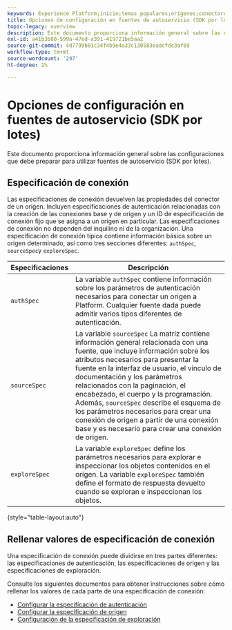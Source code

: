 ```yaml
---
keywords: Experience Platform;inicio;temas populares;orígenes;conectores;conectores de origen;sdk de fuentes;sdk;SDK
title: Opciones de configuración en fuentes de autoservicio (SDK por lotes)
topic-legacy: overview
description: Este documento proporciona información general sobre las configuraciones que debe preparar para utilizar fuentes de autoservicio (SDK por lotes).
exl-id: a41b3b80-599a-47ed-a391-419721be5aa2
source-git-commit: 4d7799b01c34f4b9e4a33c130583eadcfdc3af69
workflow-type: tm+mt
source-wordcount: '297'
ht-degree: 1%

---
```


# Opciones de configuración en fuentes de autoservicio (SDK por lotes)

Este documento proporciona información general sobre las configuraciones que debe preparar para utilizar fuentes de autoservicio (SDK por lotes).

## Especificación de conexión

Las especificaciones de conexión devuelven las propiedades del conector de un origen. Incluyen especificaciones de autenticación relacionadas con la creación de las conexiones base y de origen y un ID de especificación de conexión fijo que se asigna a un origen en particular. Las especificaciones de conexión no dependen del inquilino ni de la organización. Una especificación de conexión típica contiene información básica sobre un origen determinado, así como tres secciones diferentes: `authSpec`, `sourceSpec`y `exploreSpec`.

| Especificaciones | Descripción |
| --- | --- |
| `authSpec` | La variable `authSpec` contiene información sobre los parámetros de autenticación necesarios para conectar un origen a Platform. Cualquier fuente dada puede admitir varios tipos diferentes de autenticación. |
| `sourceSpec` | La variable `sourceSpec` La matriz contiene información general relacionada con una fuente, que incluye información sobre los atributos necesarios para presentar la fuente en la interfaz de usuario, el vínculo de documentación y los parámetros relacionados con la paginación, el encabezado, el cuerpo y la programación. Además, `sourceSpec` describe el esquema de los parámetros necesarios para crear una conexión de origen a partir de una conexión base y es necesario para crear una conexión de origen. |
| `exploreSpec` | La variable `exploreSpec` define los parámetros necesarios para explorar e inspeccionar los objetos contenidos en el origen. La variable `exploreSpec` también define el formato de respuesta devuelto cuando se exploran e inspeccionan los objetos. |

{style=&quot;table-layout:auto&quot;}

## Rellenar valores de especificación de conexión

Una especificación de conexión puede dividirse en tres partes diferentes: las especificaciones de autenticación, las especificaciones de origen y las especificaciones de exploración.

Consulte los siguientes documentos para obtener instrucciones sobre cómo rellenar los valores de cada parte de una especificación de conexión:

* [Configurar la especificación de autenticación](./authspec.md)
* [Configurar la especificación de origen](./sourcespec.md)
* [Configuración de la especificación de exploración](./explorespec.md)

